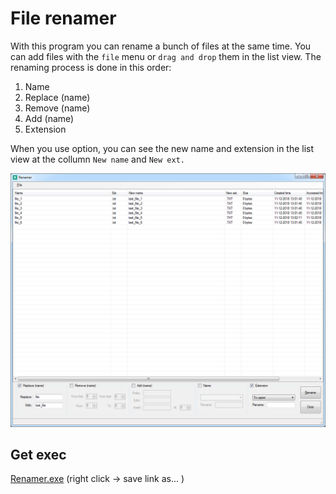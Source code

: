# File renamer

With this program you can rename a bunch of files at the same time. You can add files with the `file` menu or `drag and drop` them in the list view. 
The renaming process is done in this order:

1. Name
2. Replace (name)
3. Remove (name)
4. Add (name)
5. Extension

When you use option, you can see the new name and extension in the list view at the collumn `New name` and `New ext.`

<p align="middle" ><img src="/images/renamer.png" alt="Renamer prog" width="850"></p>

## Get exec

[Renamer.exe](/src/Renamer/Renamer/bin/Release/Renamer.exe) (right click -> save link as... )
